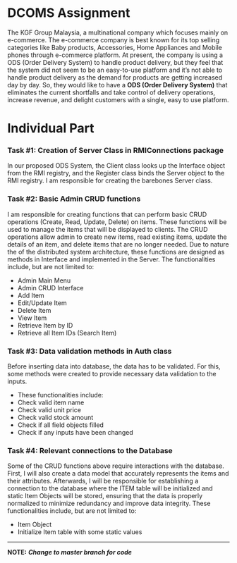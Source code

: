 # DCOMS Assignment 
  The KGF Group Malaysia, a multinational company which focuses mainly on e-commerce. The e-commerce company is best known for its top selling categories like Baby products, Accessories, Home Appliances and Mobile phones through e-commerce platform. At present, the company is using a ODS (Order Delivery System) to handle product delivery, but they feel that the system did not seem to be an easy-to-use platform and it’s not able to handle product delivery as the demand for products are getting increased day by day. So, they would like to have a **ODS (Order Delivery System)** that eliminates the current shortfalls and take control of delivery operations, increase revenue, and delight customers with a single, easy to use platform. 

# **Individual Part**
### Task #1: Creation of Server Class in RMIConnections package
In our proposed ODS System, the Client class looks up the Interface object from the RMI registry, and the Register class binds the Server object to the RMI registry. I am responsible for creating the barebones Server class.

### Task #2: Basic Admin CRUD functions 
I am responsible for creating functions that can perform basic CRUD operations (Create, Read, Update, Delete) on items. These functions will be used to manage the items that will be displayed to clients. The CRUD operations allow admin to create new items, read existing items, update the details of an item, and delete items that are no longer needed. Due to nature the of the distributed system architecture, these functions are designed as methods in Interface and implemented in the Server. 
The functionalities include, but are not limited to:
- Admin Main Menu 
- Admin CRUD Interface
- Add Item 
- Edit/Update Item
- Delete Item
- View Item
- Retrieve Item by ID
- Retrieve all Item IDs (Search Item)
 
### Task #3: Data validation methods in Auth class
Before inserting data into database, the data has to be validated. For this, some methods were created to provide necessary data validation to the inputs. 
- These functionalities include:
- Check valid item name
- Check valid unit price
- Check valid stock amount
- Check if all field objects filled
- Check if any inputs have been changed

### Task #4: Relevant connections to the Database
Some of the CRUD functions above require interactions with the database. First, I will also create a data model that accurately represents the items and their attributes. Afterwards, I will be responsible for establishing a connection to the database where the ITEM table will be initialized and static Item Objects will be stored, ensuring that the data is properly normalized to minimize redundancy and improve data integrity. 
These functionalities include, but are not limited to:
- Item Object
- Initialize Item table with some static values

----------------------------------------------

**NOTE:** **_Change to master branch for code_**

